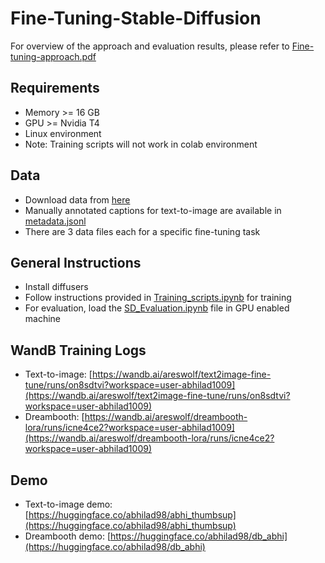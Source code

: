 # Fine-Tuning-Stable-Diffusion

For overview of the approach and evaluation results, please refer to [Fine-tuning-approach.pdf](Fine-tuning-approach.pdf)

## Requirements
* Memory >= 16 GB
* GPU >= Nvidia T4
* Linux environment
* Note: Training scripts will not work in colab environment

## Data
* Download data from [here](https://drive.google.com/drive/folders/1OIYTrXP1WEtRhFOJItnPb129V2DFQCLF)
* Manually annotated captions for text-to-image are available in [metadata.jsonl](metadata.jsonl)
* There are 3 data files each for a specific fine-tuning task

## General Instructions
* Install diffusers
* Follow instructions provided in [Training_scripts.ipynb](Training_scripts.ipynb) for training
* For evaluation, load the [SD_Evaluation.ipynb](SD_Evaluation.ipynb) file in GPU enabled machine

## WandB Training Logs
* Text-to-image: [https://wandb.ai/areswolf/text2image-fine-tune/runs/on8sdtvi?workspace=user-abhilad1009](https://wandb.ai/areswolf/text2image-fine-tune/runs/on8sdtvi?workspace=user-abhilad1009)
* Dreambooth: [https://wandb.ai/areswolf/dreambooth-lora/runs/icne4ce2?workspace=user-abhilad1009](https://wandb.ai/areswolf/dreambooth-lora/runs/icne4ce2?workspace=user-abhilad1009)
## Demo
* Text-to-image demo: [https://huggingface.co/abhilad98/abhi_thumbsup](https://huggingface.co/abhilad98/abhi_thumbsup)
* Dreambooth demo: [https://huggingface.co/abhilad98/db_abhi](https://huggingface.co/abhilad98/db_abhi)
